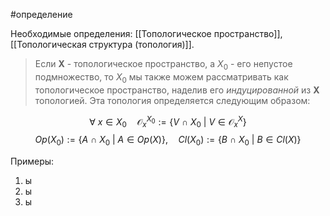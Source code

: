 #определение

Необходимые определения: [[Топологическое пространство]], [[Топологическая структура (топология)]].

>Если **X** - топологическое пространство, а $X_0$ - его непустое подмножество, то $X_0$ мы также можем рассматривать как топологическое пространство, наделив его *индуцированной* из **X** топологией. Эта топология определяется следующим образом:

$$
\forall~x\in X_0 \quad \mathcal{O}^{X_0}_x:=\{V~\cap~X_0~|~V\in \mathcal{O}^X_x \}
$$
$$
Op(X_0):=\{A~\cap~X_0~|~A\in Op(X)\},\quad Cl(X_0):=\{B~\cap~X_0~|~B \in Cl(X)\}
$$

Примеры:
1) ы
2) ы
3) ы